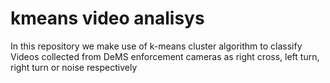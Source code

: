 # kmeans video analisys 

In this repository we make use of k-means cluster algorithm to classify Videos collected from DeMS enforcement cameras as right cross, left turn, right turn or noise respectively
